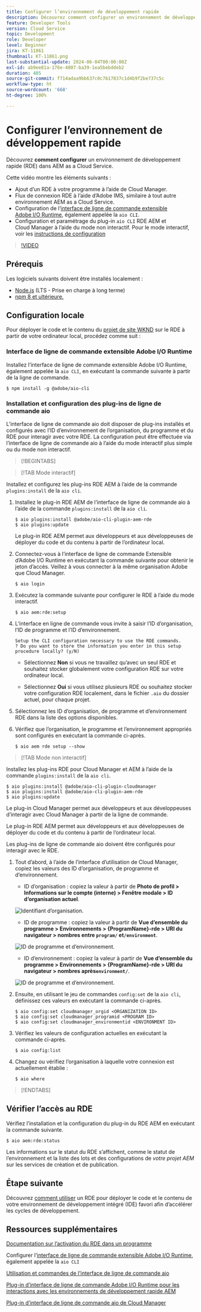 ```yaml
---
title: Configurer l’environnement de développement rapide
description: Découvrez comment configurer un environnement de développement rapide pour AEM as a Cloud Service.
feature: Developer Tools
version: Cloud Service
topic: Development
role: Developer
level: Beginner
jira: KT-11861
thumbnail: KT-11861.png
last-substantial-update: 2024-06-04T00:00:00Z
exl-id: ab9ee81a-176e-4807-ba39-1ea5bebddeb2
duration: 485
source-git-commit: f714adaa9bb637c0c7b17837c1d4b9f2be737c5c
workflow-type: ht
source-wordcount: '668'
ht-degree: 100%

---
```


# Configurer l’environnement de développement rapide

Découvrez **comment configurer** un environnement de développement rapide (RDE) dans AEM as a Cloud Service.

Cette vidéo montre les éléments suivants :

- Ajout d’un RDE à votre programme à l’aide de Cloud Manager.
- Flux de connexion RDE à l’aide d’Adobe IMS, similaire à tout autre environnement AEM as a Cloud Service.
- Configuration de l’[interface de ligne de commande extensible Adobe I/O Runtime](https://developer.adobe.com/runtime/docs/guides/tools/cli_install/), également appelée la `aio CLI`.
- Configuration et paramétrage du plug-in `aio CLI` RDE AEM et Cloud Manager à l’aide du mode non interactif. Pour le mode interactif, voir les [instructions de configuration](#setup-the-aem-rde-plugin)

>[!VIDEO](https://video.tv.adobe.com/v/3415490?quality=12&learn=on)

## Prérequis

Les logiciels suivants doivent être installés localement :

- [Node.js](https://nodejs.org/fr/) (LTS - Prise en charge à long terme)
- [npm 8 et ultérieure.](https://docs.npmjs.com/)

## Configuration locale

Pour déployer le code et le contenu du [projet de site WKND](https://github.com/adobe/aem-guides-wknd#aem-wknd-sites-project) sur le RDE à partir de votre ordinateur local, procédez comme suit :

### Interface de ligne de commande extensible Adobe I/O Runtime

Installez l’interface de ligne de commande extensible Adobe I/O Runtime, également appelée la `aio CLI`, en exécutant la commande suivante à partir de la ligne de commande.

```shell
$ npm install -g @adobe/aio-cli
```

### Installation et configuration des plug-ins de ligne de commande aio

L’interface de ligne de commande aio doit disposer de plug-ins installés et configurés avec l’ID d’environnement de l’organisation, du programme et du RDE pour interagir avec votre RDE. La configuration peut être effectuée via l’interface de ligne de commande aio à l’aide du mode interactif plus simple ou du mode non interactif.

>[!BEGINTABS]

>[!TAB Mode interactif]

Installez et configurez les plug-ins RDE AEM à l’aide de la commande `plugins:install` de la `aio cli`.

1. Installez le plug-in RDE AEM de l’interface de ligne de commande aio à l’aide de la commande `plugins:install` de la `aio cli`.

   ```shell
   $ aio plugins:install @adobe/aio-cli-plugin-aem-rde    
   $ aio plugins:update
   ```

   Le plug-in RDE AEM permet aux développeurs et aux développeuses de déployer du code et du contenu à partir de l’ordinateur local.

2. Connectez-vous à l’interface de ligne de commande Extensible d’Adobe I/O Runtime en exécutant la commande suivante pour obtenir le jeton d’accès. Veillez à vous connecter à la même organisation Adobe que Cloud Manager.

   ```shell
   $ aio login
   ```

3. Exécutez la commande suivante pour configurer le RDE à l’aide du mode interactif.

   ```shell
   $ aio aem:rde:setup
   ```

4. L’interface en ligne de commande vous invite à saisir l’ID d’organisation, l’ID de programme et l’ID d’environnement.

   ```shell
   Setup the CLI configuration necessary to use the RDE commands.
   ? Do you want to store the information you enter in this setup procedure locally? (y/N)
   ```

   - Sélectionnez __Non__ si vous ne travaillez qu’avec un seul RDE et souhaitez stocker globalement votre configuration RDE sur votre ordinateur local.

   - Sélectionnez __Oui__ si vous utilisez plusieurs RDE ou souhaitez stocker votre configuration RDE localement, dans le fichier `.aio` du dossier actuel, pour chaque projet.

5. Sélectionnez les ID d’organisation, de programme et d’environnement RDE dans la liste des options disponibles.

6. Vérifiez que l’organisation, le programme et l’environnement appropriés sont configurés en exécutant la commande ci-après.

   ```shell
   $ aio aem rde setup --show
   ```

>[!TAB Mode non interactif]

Installez les plug-ins RDE pour Cloud Manager et AEM à l’aide de la commande `plugins:install` de la `aio cli`.

```shell
$ aio plugins:install @adobe/aio-cli-plugin-cloudmanager
$ aio plugins:install @adobe/aio-cli-plugin-aem-rde
$ aio plugins:update
```

Le plug-in Cloud Manager permet aux développeurs et aux développeuses d’interagir avec Cloud Manager à partir de la ligne de commande.

Le plug-in RDE AEM permet aux développeurs et aux développeuses de déployer du code et du contenu à partir de l’ordinateur local.

Les plug-ins de ligne de commande aio doivent être configurés pour interagir avec le RDE.

1. Tout d’abord, à l’aide de l’interface d’utilisation de Cloud Manager, copiez les valeurs des ID d’organisation, de programme et d’environnement.

   - ID d’organisation : copiez la valeur à partir de **Photo de profil > Informations sur le compte (interne) > Fenêtre modale > ID d’organisation actuel**.

   ![Identifiant d’organisation.](./assets/Org-ID.png)

   - ID de programme : copiez la valeur à partir de **Vue d’ensemble du programme > Environnements > {ProgramName}-rde > URI du navigateur > nombres entre `program/` et`/environment`**.

   ![ID de programme et d’environnement.](./assets/Program-Environment-Id.png)

   - ID d’environnement : copiez la valeur à partir de **Vue d’ensemble du programme > Environnements > {ProgramName}-rde > URI du navigateur > nombres après`environment/`**.

   ![ID de programme et d’environnement.](./assets/Program-Environment-Id.png)

1. Ensuite, en utilisant le jeu de commandes `config:set` de la `aio cli`, définissez ces valeurs en exécutant la commande ci-après.

   ```shell
   $ aio config:set cloudmanager_orgid <ORGANIZATION ID>
   $ aio config:set cloudmanager_programid <PROGRAM ID>
   $ aio config:set cloudmanager_environmentid <ENVIRONMENT ID>
   ```

1. Vérifiez les valeurs de configuration actuelles en exécutant la commande ci-après.

   ```shell
   $ aio config:list
   ```

1. Changez ou vérifiez l’organisation à laquelle votre connexion est actuellement établie :

   ```shell
   $ aio where
   ```

>[!ENDTABS]

## Vérifier l’accès au RDE

Vérifiez l’installation et la configuration du plug-in du RDE AEM en exécutant la commande suivante.

```shell
$ aio aem:rde:status
```

Les informations sur le statut du RDE s’affichent, comme le statut de l’environnement et la liste des lots et des configurations de _votre projet AEM_ sur les services de création et de publication.

## Étape suivante

Découvrez [comment utiliser](./how-to-use.md) un RDE pour déployer le code et le contenu de votre environnement de développement intégré (IDE) favori afin d’accélérer les cycles de développement.


## Ressources supplémentaires

[Documentation sur l’activation du RDE dans un programme](https://experienceleague.adobe.com/docs/experience-manager-cloud-service/content/implementing/developing/rapid-development-environments.html?lang=fr#enabling-rde-in-a-program)

Configurer l’[interface de ligne de commande extensible Adobe I/O Runtime](https://developer.adobe.com/runtime/docs/guides/tools/cli_install/), également appelée la `aio CLI`

[Utilisation et commandes de l’interface de ligne de commande aio](https://github.com/adobe/aio-cli#usage)

[Plug-in d’interface de ligne de commande Adobe I/O Runtime pour les interactions avec les environnements de développement rapide AEM](https://github.com/adobe/aio-cli-plugin-aem-rde#aio-cli-plugin-aem-rde)

[Plug-in d’interface de ligne de commande aio de Cloud Manager](https://github.com/adobe/aio-cli-plugin-cloudmanager)
